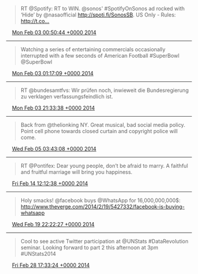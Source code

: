> RT @Spotify: RT to WIN. @sonos' #SpotifyOnSonos ad rocked with ‘Hide’ by @nasaofficial http://spoti.fi/SonosSB. US Only - Rules: http://t.co…

<img src="media/tweet.ico" width="12" /> [Mon Feb 03 00:50:44 +0000 2014](https://twitter.com/maiertech/status/430141268065525760)

----

> Watching a series of entertaining commercials occasionally interrupted with a few seconds of American Football #SuperBowl @SuperBowl

<img src="media/tweet.ico" width="12" /> [Mon Feb 03 01:17:09 +0000 2014](https://twitter.com/maiertech/status/430147914015707136)

----

> RT @bundesamtfvs: Wir prüfen noch, inwieweit die Bundesregierung zu verklagen verfassungsfeindlich ist.

<img src="media/tweet.ico" width="12" /> [Mon Feb 03 21:33:38 +0000 2014](https://twitter.com/maiertech/status/430454052649189376)

----

> Back from @thelionking NY. Great musical, bad social media policy. Point cell phone towards closed curtain and copyright police will come.

<img src="media/tweet.ico" width="12" /> [Wed Feb 05 03:43:08 +0000 2014](https://twitter.com/maiertech/status/430909429786357760)

----

> RT @Pontifex: Dear young people, don’t be afraid to marry.  A faithful and fruitful marriage will bring you happiness.

<img src="media/tweet.ico" width="12" /> [Fri Feb 14 12:12:38 +0000 2014](https://twitter.com/maiertech/status/434299140949176320)

----

> Holy smacks! @facebook buys @WhatsApp for 16,000,000,000$: http://www.theverge.com/2014/2/19/5427332/facebook-is-buying-whatsapp

<img src="media/tweet.ico" width="12" /> [Wed Feb 19 22:22:27 +0000 2014](https://twitter.com/maiertech/status/436264544701538304)

----

> Cool to see active Twitter participation at @UNStats #DataRevolution seminar. Looking forward to part 2 this afternoon at 3pm #UNStats2014

<img src="media/tweet.ico" width="12" /> [Fri Feb 28 17:33:24 +0000 2014](https://twitter.com/maiertech/status/439453293707026432)